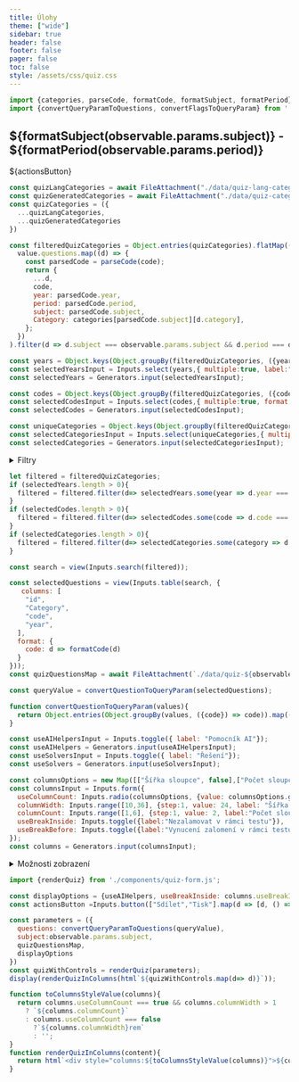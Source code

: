 ```yaml
---
title: Úlohy
theme: ["wide"]
sidebar: true
header: false
footer: false
pager: false
toc: false
style: /assets/css/quiz.css
---
```


```js
import {categories, parseCode, formatCode, formatSubject, formatPeriod} from './utils/quiz-utils.js';
import {convertQueryParamToQuestions, convertFlagsToQueryParam} from './utils/string-utils.js';
```

<div class="h-stack">
  <h2 style="flex:1;">
    ${formatSubject(observable.params.subject)} - ${formatPeriod(observable.params.period)}
  </h2>
    <div class="h-stack h-stack--s">
      ${actionsButton}
    </div>
</div>

```js
const quizLangCategories = await FileAttachment("./data/quiz-lang-categories.json").json();
const quizGeneratedCategories = await FileAttachment("./data/quiz-categories.json").json();
const quizCategories = ({
  ...quizLangCategories,
  ...quizGeneratedCategories
})

const filteredQuizCategories = Object.entries(quizCategories).flatMap(([code, value]) =>
  value.questions.map((d) => {
    const parsedCode = parseCode(code);
    return {
      ...d,
      code,
      year: parsedCode.year,      
      period: parsedCode.period,      
      subject: parsedCode.subject,
      Category: categories[parsedCode.subject][d.category],
    };
  })
).filter(d => d.subject === observable.params.subject && d.period === observable.params.period)

const years = Object.keys(Object.groupBy(filteredQuizCategories, ({year}) => year));
const selectedYearsInput = Inputs.select(years,{ multiple:true, label:"Rok"});
const selectedYears = Generators.input(selectedYearsInput);

const codes = Object.keys(Object.groupBy(filteredQuizCategories, ({code}) => code));
const selectedCodesInput = Inputs.select(codes,{ multiple:true, format: d => formatCode(d), label:"Test" });
const selectedCodes = Generators.input(selectedCodesInput);

const uniqueCategories = Object.keys(Object.groupBy(filteredQuizCategories, ({Category}) => Category));
const selectedCategoriesInput = Inputs.select(uniqueCategories,{ multiple:true, label:"Kategorie"});
const selectedCategories = Generators.input(selectedCategoriesInput);

```
<div class="card">
  <details>
    <summary>
    Filtry
    </summary>
  <section>
    <div class="grid grid-cols-3">
      <div>
        ${selectedYearsInput}
      </div>
      <div>
        ${selectedCodesInput}
      </div>
      <div>
        ${selectedCategoriesInput}
      </div>
    </div>
  </section>
  </details>
</div>

```js
let filtered = filteredQuizCategories;
if (selectedYears.length > 0){
  filtered = filtered.filter(d=> selectedYears.some(year => d.year === year));
}
if (selectedCodes.length > 0){
  filtered = filtered.filter(d=> selectedCodes.some(code => d.code === code));
}
if (selectedCategories.length > 0){
  filtered = filtered.filter(d=> selectedCategories.some(category => d.Category === category));
}

const search = view(Inputs.search(filtered));

```
```js
const selectedQuestions = view(Inputs.table(search, {
   columns: [
    "id",    
    "Category",
    "code",
    "year",    
  ],
  format: {
    code: d => formatCode(d)
  }
}));
const quizQuestionsMap = await FileAttachment(`./data/quiz-${observable.params.subject}-${observable.params.period}.json`).json();
```

```js
const queryValue = convertQuestionToQueryParam(selectedQuestions);

function convertQuestionToQueryParam(values){
  return Object.entries(Object.groupBy(values, ({code}) => code)).map(([code,values]) => [code].concat(values.map(d=> d.id)).join(",")).join("|");
}
```

```js
const useAIHelpersInput = Inputs.toggle({ label: "Pomocník AI"});
const useAIHelpers = Generators.input(useAIHelpersInput);
const useSolversInput = Inputs.toggle({ label: "Řešení"});
const useSolvers = Generators.input(useSolversInput);

const columnsOptions = new Map([["Šířka sloupce", false],["Počet sloupců",true]]);
const columnsInput = Inputs.form({
  useColumnCount: Inputs.radio(columnsOptions, {value: columnsOptions.get("Šířka sloupce")}),
  columnWidth: Inputs.range([10,36], {step:1, value: 24, label: "Šířka sloupce"}),
  columnCount: Inputs.range([1,6], {step:1, value: 2, label:"Počet sloupců"}),  
  useBreakInside: Inputs.toggle({label:"Nezalamovat v rámci testu"}),  
  useBreakBefore: Inputs.toggle({label:"Vynucení zalomení v rámci testu"}),
});
const columns = Generators.input(columnsInput);
```

<div class="card">
  <details>
    <summary>
      Možnosti zobrazení
    </summary>
    <section>
    <div class="grid grid-cols-2">
        <div>
        <b>Více sloupcový layout stránky a možnosti nastavení stránkování v rámci sloupců.</b>
          ${columnsInput}
          </div>
          <div>
        <b>Zobraz tipy</b>
        ${useAIHelpersInput}
        </div>
    </div>
  </section>
  </details>
</div>  

```js
import {renderQuiz} from './components/quiz-form.js';
```

```js
const displayOptions = {useAIHelpers, useBreakInside: columns.useBreakInside, useBreakBefore:columns.useBreakInside, useFormControl:true};
const actionsButton =Inputs.button(["Sdílet","Tisk"].map(d => [d, () => window.open(`./quiz-${observable.params.subject}-${observable.params.period}?q=${queryValue}&${convertFlagsToQueryParam(displayOptions)}&columns=${toColumnsStyleValue(columns)}&useFormControl=${d ==="Tisk"? false: true}`)]))
```

```js
const parameters = ({
  questions: convertQueryParamToQuestions(queryValue),
  subject:observable.params.subject,
  quizQuestionsMap,
  displayOptions
})
const quizWithControls = renderQuiz(parameters);
display(renderQuizInColumns(html`${quizWithControls.map(d=> d)}`));
```
```js
function toColumnsStyleValue(columns){
  return columns.useColumnCount === true && columns.columnWidth > 1 
    ? `${columns.columnCount}` 
    : columns.useColumnCount === false 
      ?`${columns.columnWidth}rem`
      : '';
}
function renderQuizInColumns(content){ 
  return html`<div style="columns:${toColumnsStyleValue(columns)}">${content}</div>`
}
```